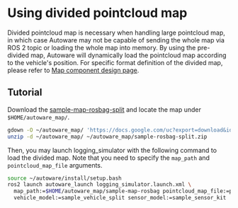 # Using divided pointcloud map

Divided pointcloud map is necessary when handling large pointcloud map, in which case Autoware may not be capable of sending the whole map via ROS 2 topic or loading the whole map into memory. By using the pre-divided map, Autoware will dynamically load the pointcloud map according to the vehicle's position. For specific format definition of the divided map, please refer to [Map component design page](https://autowarefoundation.github.io/autoware-documentation/main/design/autoware-architecture/map/).

## Tutorial

Download the [sample-map-rosbag-split](https://docs.google.com/uc?export=download&id=1VnwJx9tI3kI_cTLzP61ktuAJ1ChgygpG) and locate the map under `$HOME/autoware_map/`.

```bash
gdown -O ~/autoware_map/ 'https://docs.google.com/uc?export=download&id=1VnwJx9tI3kI_cTLzP61ktuAJ1ChgygpG' # TODO
unzip -d ~/autoware_map/ ~/autoware_map/sample-rosbag-split.zip
```

Then, you may launch logging_simulator with the following command to load the divided map.
Note that you need to specify the `map_path` and `pointcloud_map_file` arguments.

```bash
source ~/autoware/install/setup.bash
ros2 launch autoware_launch logging_simulator.launch.xml \
  map_path:=$HOME/autoware_map/sample-map-rosbag pointcloud_map_file:=pointcloud_map \
  vehicle_model:=sample_vehicle_split sensor_model:=sample_sensor_kit
```
